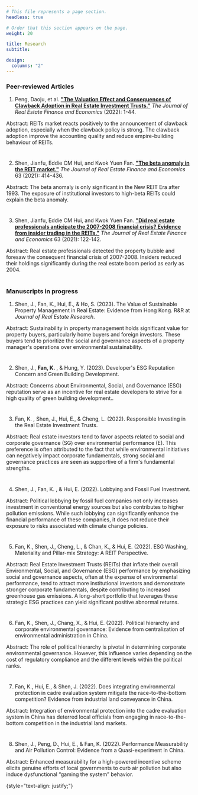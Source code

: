 ```yaml
---
# This file represents a page section.
headless: true

# Order that this section appears on the page.
weight: 20

title: Research
subtitle:

design:
  columns: "2"
---
```


### Peer-reviewed Articles

1. Peng, Daoju, et al. **["The Valuation Effect and Consequences of Clawback Adoption in Real Estate Investment Trusts."](https://doi.org/10.1007/s11146-022-09909-w)** _The Journal of Real Estate Finance and Economics_ (2022): 1-44.
<div class="text-muted exp-meta">Abstract: REITs market reacts positively to the announcement of clawback adoption, especially when the clawback policy is strong. The clawback adoption improve the accounting quality and reduce empire-building behaviour of REITs.</div>

#

2. Shen, Jianfu, Eddie CM Hui, and Kwok Yuen Fan. **["The beta anomaly in the REIT market."](https://doi.org/10.1007/s11146-020-09784-3)** _The Journal of Real Estate Finance and Economics_ 63 (2021): 414-436.
<div class="text-muted exp-meta">Abstract: The beta anomaly is only significant in the New REIT Era after 1993. The exposure of institutional investors to high-beta REITs could explain the beta anomaly.</div>

#

3. Shen, Jianfu, Eddie CM Hui, and Kwok Yuen Fan. **["Did real estate professionals anticipate the 2007-2008 financial crisis? Evidence from insider trading in the REITs."](https://doi.org/10.1007/s11146-020-09763-8)** _The Journal of Real Estate Finance and Economics_ 63 (2021): 122-142.
<div class="text-muted exp-meta">Abstract: Real estate professionals detected the property bubble and foresaw the consequent financial crisis of 2007-2008. Insiders reduced their holdings significantly during the real estate boom period as early as 2004.</div>

#

#

### Manuscripts in progress

1. Shen, J., Fan, K., Hui, E., & Ho, S. (2023). The Value of Sustainable Property Management in Real Estate: Evidence from Hong Kong. R&R at _Journal of Real Estate Research_.
<div class="text-muted exp-meta">Abstract: Sustainability in property management holds significant value for property buyers, particularly home buyers and foreign investors. These buyers tend to prioritize the social and governance aspects of a property manager's operations over environmental sustainability. </div>

#

2. Shen, J., **Fan, K.** , & Hung, Y. (2023). Developer's ESG Reputation Concern and Green Building Development.
<div class="text-muted exp-meta">Abstract: Concerns about Environmental, Social, and Governance (ESG) reputation serve as an incentive for real estate developers to strive for a high quality of green building development.. </div>

#

3. Fan, K. , Shen, J., Hui, E., & Cheng, L. (2022). Responsible Investing in the Real Estate Investment Trusts.
<div class="text-muted exp-meta">Abstract: Real estate investors tend to favor aspects related to social and corporate governance (SG) over environmental performance (E). This preference is often attributed to the fact that while environmental initiatives can negatively impact corporate fundamentals, strong social and governance practices are seen as supportive of a firm's fundamental strengths. </div>

#

4. Shen, J., Fan, K. , & Hui, E. (2022). Lobbying and Fossil Fuel Investment.
<div class="text-muted exp-meta">Abstract: Political lobbying by fossil fuel companies not only increases investment in conventional energy sources but also contributes to higher pollution emissions. While such lobbying can significantly enhance the financial performance of these companies, it does not reduce their exposure to risks associated with climate change policies. </div>

#

5. Fan, K., Shen, J., Cheng, L., & Chan, K., & Hui, E. (2022). ESG Washing, Materiality and Pillar-mix Strategy: A REIT Perspective.
<div class="text-muted exp-meta">Abstract: Real Estate Investment Trusts (REITs) that inflate their overall Environmental, Social, and Governance (ESG) performance by emphasizing social and governance aspects, often at the expense of environmental performance, tend to attract more institutional investors and demonstrate stronger corporate fundamentals, despite contributing to increased greenhouse gas emissions. A long-short portfolio that leverages these strategic ESG practices can yield significant positive abnormal returns. </div>

#

6. Fan, K., Shen, J., Chang, X., & Hui, E. (2022). Political hierarchy and corporate environmental governance: Evidence from centralization of environmental administration in China.
<div class="text-muted exp-meta">Abstract: The role of political hierarchy is pivotal in determining corporate environmental governance. However, this influence varies depending on the cost of regulatory compliance and the different levels within the political ranks. </div>

#

7. Fan, K., Hui, E., & Shen, J. (2022). Does integrating environmental protection in cadre evaluation system mitigate the race-to-the-bottom competition? Evidence from industrial land conveyance in China.
<div class="text-muted exp-meta">Abstract: Integration of environmental protection into the cadre evaluation system in China has deterred local officials from engaging in race-to-the-bottom competition in the industrial land markets. </div>

#

8. Shen, J., Peng, D., Hui, E., & Fan, K. (2022). Performance Measurability and Air Pollution Control: Evidence from a Quasi-experiment in China.
<div class="text-muted exp-meta">Abstract: Enhanced measurability for a high-powered incentive scheme elicits genuine efforts of local governments to curb air pollution but also induce dysfunctional “gaming the system” behavior. </div>

{style="text-align: justify;"}
